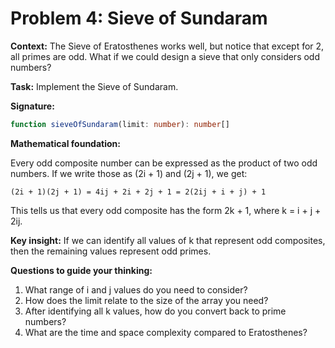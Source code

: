 # Problem 4: Sieve of Sundaram

**Context:** The Sieve of Eratosthenes works well, but notice that except for 2, all primes are odd. What if we could design a sieve that only considers odd numbers?

**Task:** Implement the Sieve of Sundaram.

**Signature:**

```ts
function sieveOfSundaram(limit: number): number[]
```

**Mathematical foundation:**

Every odd composite number can be expressed as the product of two odd numbers. If we write those as (2i + 1) and (2j + 1), we get:

```
(2i + 1)(2j + 1) = 4ij + 2i + 2j + 1 = 2(2ij + i + j) + 1
```

This tells us that every odd composite has the form 2k + 1, where k = i + j + 2ij.

**Key insight:** If we can identify all values of k that represent odd composites, then the remaining values represent odd primes.

**Questions to guide your thinking:**

1. What range of i and j values do you need to consider?
2. How does the limit relate to the size of the array you need?
3. After identifying all k values, how do you convert back to prime numbers?
4. What are the time and space complexity compared to Eratosthenes?
